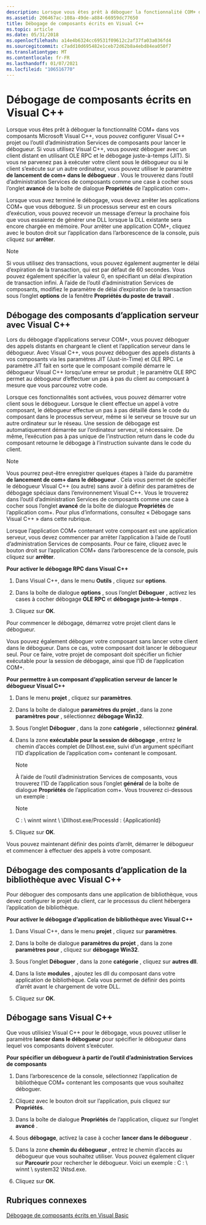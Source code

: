 ```yaml
---
description: Lorsque vous êtes prêt à déboguer la fonctionnalité COM+ dans vos composants Microsoft Visual C++, vous pouvez configurer Visual C++ projet ou l’outil d’administration Services de composants pour lancer le débogueur.
ms.assetid: 206467ac-108a-49de-a884-66959dc77650
title: Débogage de composants écrits en Visual C++
ms.topic: article
ms.date: 05/31/2018
ms.openlocfilehash: a14e4b6324cc69531f09612c2af37fa03a036fd4
ms.sourcegitcommit: c7add10d695482e1ceb72d62b8a4ebd84ea050f7
ms.translationtype: MT
ms.contentlocale: fr-FR
ms.lasthandoff: 01/07/2021
ms.locfileid: "106516770"
---
```

# <a name="debugging-components-written-in-visual-c"></a>Débogage de composants écrits en Visual C++

Lorsque vous êtes prêt à déboguer la fonctionnalité COM+ dans vos composants Microsoft Visual C++, vous pouvez configurer Visual C++ projet ou l’outil d’administration Services de composants pour lancer le débogueur. Si vous utilisez Visual C++, vous pouvez déboguer avec un client distant en utilisant OLE RPC et le débogage juste-à-temps (JIT). Si vous ne parvenez pas à exécuter votre client sous le débogueur ou si le client s’exécute sur un autre ordinateur, vous pouvez utiliser le paramètre **de lancement de com+ dans le débogueur** . Vous le trouverez dans l’outil d’administration Services de composants comme une case à cocher sous l’onglet **avancé** de la boîte de dialogue **Propriétés** de l’application com+.

Lorsque vous avez terminé le débogage, vous devez arrêter les applications COM+ que vous déboguez. Si un processus serveur est en cours d’exécution, vous pouvez recevoir un message d’erreur la prochaine fois que vous essaierez de générer une DLL lorsque la DLL existante sera encore chargée en mémoire. Pour arrêter une application COM+, cliquez avec le bouton droit sur l’application dans l’arborescence de la console, puis cliquez sur **arrêter**.

> [!Note]  
> Si vous utilisez des transactions, vous pouvez également augmenter le délai d’expiration de la transaction, qui est par défaut de 60 secondes. Vous pouvez également spécifier la valeur 0, en spécifiant un délai d’expiration de transaction infini. À l’aide de l’outil d’administration Services de composants, modifiez le paramètre de délai d’expiration de la transaction sous l’onglet **options** de la fenêtre **Propriétés du poste de travail** .

 

## <a name="debugging-server-application-components-with-visual-c"></a>Débogage des composants d’application serveur avec Visual C++

Lors du débogage d’applications serveur COM+, vous pouvez déboguer des appels distants en chargeant le client et l’application serveur dans le débogueur. Avec Visual C++, vous pouvez déboguer des appels distants à vos composants via les paramètres JIT (Just-in-Time) et OLE RPC. Le paramètre JIT fait en sorte que le composant compilé démarre le débogueur Visual C++ lorsqu’une erreur se produit ; le paramètre OLE RPC permet au débogueur d’effectuer un pas à pas du client au composant à mesure que vous parcourez votre code.

Lorsque ces fonctionnalités sont activées, vous pouvez démarrer votre client sous le débogueur. Lorsque le client effectue un appel à votre composant, le débogueur effectue un pas à pas détaillé dans le code du composant dans le processus serveur, même si le serveur se trouve sur un autre ordinateur sur le réseau. Une session de débogage est automatiquement démarrée sur l’ordinateur serveur, si nécessaire. De même, l’exécution pas à pas unique de l’instruction return dans le code du composant retourne le débogage à l’instruction suivante dans le code du client.

> [!Note]  
> Vous pourrez peut-être enregistrer quelques étapes à l’aide du paramètre **de lancement de com+ dans le débogueur** . Cela vous permet de spécifier le débogueur Visual C++ (ou autre) sans avoir à définir des paramètres de débogage spéciaux dans l’environnement Visual C++. Vous le trouverez dans l’outil d’administration Services de composants comme une case à cocher sous l’onglet **avancé** de la boîte de dialogue **Propriétés** de l’application com+. Pour plus d’informations, consultez « Débogage sans Visual C++ » dans cette rubrique.

 

Lorsque l’application COM+ contenant votre composant est une application serveur, vous devez commencer par arrêter l’application à l’aide de l’outil d’administration Services de composants. Pour ce faire, cliquez avec le bouton droit sur l’application COM+ dans l’arborescence de la console, puis cliquez sur **arrêter**.

**Pour activer le débogage RPC dans Visual C++**

1.  Dans Visual C++, dans le menu **Outils** , cliquez sur **options**.

2.  Dans la boîte de dialogue **options** , sous l’onglet **Déboguer** , activez les cases à cocher débogage **OLE RPC** et **débogage juste-à-temps** .

3.  Cliquez sur **OK**.

Pour commencer le débogage, démarrez votre projet client dans le débogueur.

Vous pouvez également déboguer votre composant sans lancer votre client dans le débogueur. Dans ce cas, votre composant doit lancer le débogueur seul. Pour ce faire, votre projet de composant doit spécifier un fichier exécutable pour la session de débogage, ainsi que l’ID de l’application COM+.

**Pour permettre à un composant d’application serveur de lancer le débogueur Visual C++**

1.  Dans le menu **projet** , cliquez sur **paramètres**.

2.  Dans la boîte de dialogue **paramètres du projet** , dans la zone **paramètres pour** , sélectionnez **débogage Win32**.

3.  Sous l’onglet **Déboguer** , dans la zone **catégorie** , sélectionnez **général**.

4.  Dans la zone **exécutable pour la session de débogage** , entrez le chemin d’accès complet de Dllhost.exe, suivi d’un argument spécifiant l’ID d’application de l’application com+ contenant le composant.

    > [!Note]  
    > À l’aide de l’outil d’administration Services de composants, vous trouverez l’ID de l’application sous l’onglet **général** de la boîte de dialogue **Propriétés** de l’application com+. Vous trouverez ci-dessous un exemple :

     

    > [!Note]  
    > C : \\ winnt winnt \\ \\Dllhost.exe/ProcessId : {ApplicationId}

     

5.  Cliquez sur **OK**.

Vous pouvez maintenant définir des points d’arrêt, démarrer le débogueur et commencer à effectuer des appels à votre composant.

## <a name="debugging-library-application-components-with-visual-c"></a>Débogage des composants d’application de la bibliothèque avec Visual C++

Pour déboguer des composants dans une application de bibliothèque, vous devez configurer le projet du client, car le processus du client hébergera l’application de bibliothèque.

**Pour activer le débogage d’application de bibliothèque avec Visual C++**

1.  Dans Visual C++, dans le menu **projet** , cliquez sur **paramètres**.

2.  Dans la boîte de dialogue **paramètres du projet** , dans la zone **paramètres pour** , cliquez sur **débogage Win32**.

3.  Sous l’onglet **Déboguer** , dans la zone **catégorie** , cliquez sur **autres dll**.

4.  Dans la liste **modules** , ajoutez les dll du composant dans votre application de bibliothèque. Cela vous permet de définir des points d’arrêt avant le chargement de votre DLL.

5.  Cliquez sur **OK**.

## <a name="debugging-without-visual-c"></a>Débogage sans Visual C++

Que vous utilisiez Visual C++ pour le débogage, vous pouvez utiliser le paramètre **lancer dans le débogueur** pour spécifier le débogueur dans lequel vos composants doivent s’exécuter.

**Pour spécifier un débogueur à partir de l’outil d’administration Services de composants**

1.  Dans l’arborescence de la console, sélectionnez l’application de bibliothèque COM+ contenant les composants que vous souhaitez déboguer.

2.  Cliquez avec le bouton droit sur l’application, puis cliquez sur **Propriétés**.

3.  Dans la boîte de dialogue **Propriétés** de l’application, cliquez sur l’onglet **avancé** .

4.  Sous **débogage**, activez la case à cocher **lancer dans le débogueur** .

5.  Dans la zone **chemin du débogueur** , entrez le chemin d’accès au débogueur que vous souhaitez utiliser. Vous pouvez également cliquer sur **Parcourir** pour rechercher le débogueur. Voici un exemple : C : \\ winnt \\ system32 \\Ntsd.exe.

6.  Cliquez sur **OK**.

## <a name="related-topics"></a>Rubriques connexes

<dl> <dt>

[Débogage de composants écrits en Visual Basic](debugging-components-written-in-visual-basic.md)
</dt> </dl>

 

 



